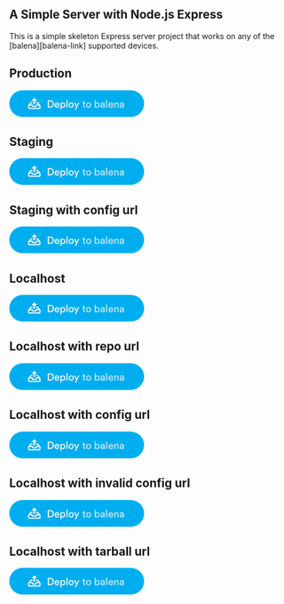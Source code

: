 ## A Simple Server with Node.js Express

This is a simple skeleton Express server project that works on any of the [balena][balena-link] supported devices.

## Production

[![](/img/deploy_to_balena.png)](https://dashboard.balena-cloud.com/deploy)

## Staging

[![](/img/deploy_to_balena.png)](https://dashboard.balena-staging.com/deploy)

## Staging with config url

[![](/img/deploy_to_balena.png)](https://dashboard.balena-staging.com/deploy?configUrl=https://raw.githubusercontent.com/balena-io-playground/test-deploy-balena/master/balenav2.yml)

## Localhost

[![](/img/deploy_to_balena.png)](https://localhost:3000/deploy)

## Localhost with repo url

[![](/img/deploy_to_balena.png)](https://localhost:3000/deploy?repoUrl=https://github.com/balena-io-playground/test-deploy-balena)

## Localhost with config url

[![](/img/deploy_to_balena.png)](https://localhost:3000/deploy?configUrl=https://raw.githubusercontent.com/balena-io-playground/test-deploy-balena/master/balena.yml)

## Localhost with invalid config url

[![](/img/deploy_to_balena.png)](https://localhost:3000/deploy?repoUrl=https://github.com/balena-io-playground/test-deploy-balena&configUrl=https://raw.githubusercontent.com/balena-io-playground/test-deploy-balena/master/invalidconfig.yml)

## Localhost with tarball url

[![](/img/deploy_to_balena.png)](https://localhost:3000/deploy?tarballUrl=https://github.com/balena-io-playground/test-deploy-balena/raw/master/test/deploy.tar)
